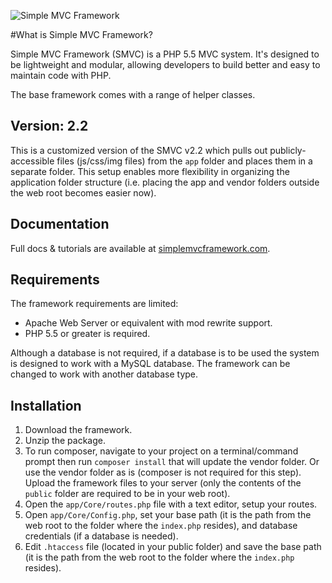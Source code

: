 ![Simple MVC Framework](http://simplemvcframework.com/app/templates/smvc/img/logo.png)

#What is Simple MVC Framework?

Simple MVC Framework (SMVC) is a PHP 5.5 MVC system. It's designed to be lightweight and modular, allowing developers to build better and easy to maintain code with PHP.

The base framework comes with a range of helper classes.

## Version: 2.2

This is a customized version of the SMVC v2.2 which pulls out publicly-accessible files (js/css/img files) from the ```app``` folder and places them in a separate folder. This setup enables more flexibility in organizing the application folder structure (i.e. placing the app and vendor folders outside the web root becomes easier now).

## Documentation

Full docs & tutorials are available at [simplemvcframework.com](http://simplemvcframework.com).

## Requirements

 The framework requirements are limited:

 - Apache Web Server or equivalent with mod rewrite support.
 - PHP 5.5 or greater is required.

 Although a database is not required, if a database is to be used the system is designed to work with a MySQL database. The framework can be changed to work with another database type.

## Installation

1. Download the framework.
2. Unzip the package.
3. To run composer, navigate to your project on a terminal/command prompt then run ```composer install``` that will update the vendor folder. Or use the vendor folder as is (composer is not required for this step). Upload the framework files to your server (only the contents of the ```public``` folder are required to be in your web root).
4. Open the ```app/Core/routes.php``` file with a text editor, setup your routes.
5. Open ```app/Core/Config.php```, set your base path (it is the path from the web root to the folder where the ```index.php``` resides), and database credentials (if a database is needed).
6. Edit ```.htaccess``` file (located in your public folder) and save the base path (it is the path from the web root to the folder where the ```index.php``` resides).